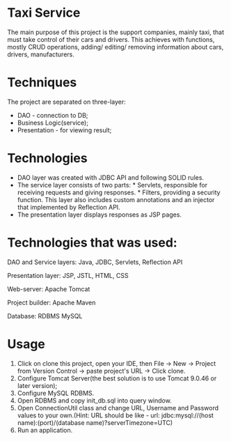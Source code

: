 # Taxi Service
The main purpose of this project is the support companies, mainly taxi, that must take control of their cars and drivers. This achieves with functions, mostly CRUD operations, adding/ editing/ removing information about cars, drivers, manufacturers.

# Techniques
The project are separated on three-layer:
  - DAO - connection to DB;
  - Business Logic(service);
  - Presentation - for viewing result;

# Technologies
 - DAO layer was created with JDBC API and following SOLID rules.
 - The service layer consists of two parts: 
               * Servlets, responsible for receiving requests and giving responses. 
               * Filters, providing a security function.
   This layer also includes custom annotations and an injector that implemented by Reflection API.
 - The presentation layer displays responses as JSP pages.

# Technologies that was used:
DAO and Service layers: Java, JDBC, Servlets, Reflection API

Presentation layer: JSP, JSTL, HTML, CSS

Web-server: Apache Tomcat

Project builder: Apache Maven

Database: RDBMS MySQL

# Usage
1) Click on clone this project, open your IDE, then File -> New -> Project from Version Control -> paste project's URL -> Click clone.
2) Configure Tomcat Server(the best solution is to use Tomcat 9.0.46 or later version);
3) Configure MySQL RDBMS.
4) Open RDBMS and copy init_db.sql into query window.
5) Open ConnectionUtil class and change URL, Username and Password values to your own.(Hint: URL should be like - url: jdbc:mysql://(host name):(port)/(database name)?serverTimezone=UTC) 
6) Run an application.
